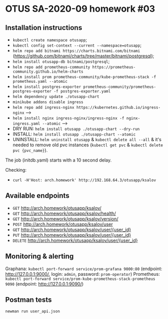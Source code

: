 # OTUS SA-2020-09 homework #03

## Installation instructions
* `kubectl create namespace otusapp`;
* `kubectl config set-context --current --namespace=otusapp`;
* `helm repo add bitnami https://charts.bitnami.com/bitnami` (https://github.com/bitnami/charts/tree/master/bitnami/postgresql);
* `helm install otusapp-db bitnami/postgresql`;
* `helm repo add prometheus-community https://prometheus-community.github.io/helm-charts`
* `helm install prom prometheus-community/kube-prometheus-stack -f prometheus.yaml --atomic`
* `helm install postgres-exporter prometheus-community/prometheus-postgres-exporter -f postgres-exporter.yaml`
* `helm dependency update ./otusapp-chart`
* `minikube addons disable ingress`
* `helm repo add ingress-nginx https://kubernetes.github.io/ingress-nginx` -->
* `helm install nginx ingress-nginx/ingress-nginx -f nginx-ingress.yaml --atomic` -->
* DRY RUN: `helm install otusapp ./otusapp-chart --dry-run`
* INSTALL: `helm install otusapp ./otusapp-chart --atomic`
* UNINSTALL: `helm uninstall otusapp` & `kubectl delete all --all` & it's needed to remove old pvc instances (`kubectl get pvc` & `kubectl delete pvc {pvc_name}`).

The job (initdb.yaml) starts with a 10 second delay.

Checking:
* `curl -H'Host: arch.homework' http://192.168.64.3/otusapp/ksalov`

## Available endpoints

* `GET` http://arch.homework/otusapp/ksalov/
* `GET` http://arch.homework/otusapp/ksalov/health/
* `GET` http://arch.homework/otusapp/ksalov/version/
* `POST` http://arch.homework/otusapp/ksalov/user
* `GET` http://arch.homework/otusapp/ksalov/user/{user_id}
* `PUT` http://arch.homework/otusapp/ksalov/user/{user_id}
* `DELETE` http://arch.homework/otusapp/ksalov/user/{user_id}

## Monitoring & alerting
Graphana: `kubectl port-forward service/prom-grafana 9000:80` (endpoint: http://127.0.0.1:9000/, login: `admin`, password: `prom-operator`)
Prometheus: `kubectl port-forward service/prom-kube-prometheus-stack-prometheus 9090` (endpoint: http://127.0.0.1:9090/)

## Postman tests
`newman run user_api.json`
